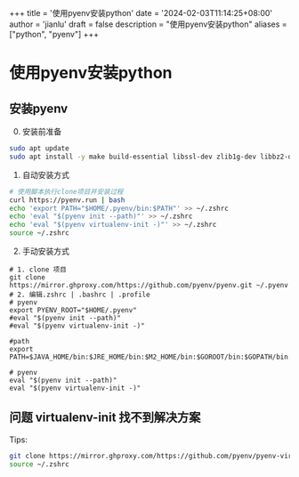 +++
title = '使用pyenv安装python'
date = '2024-02-03T11:14:25+08:00'
author = 'jianlu'
draft = false
description = "使用pyenv安装python"
aliases = ["python", "pyenv"]
+++

# 使用pyenv安装python

## 安装pyenv

0. 安装前准备

```bash
sudo apt update
sudo apt install -y make build-essential libssl-dev zlib1g-dev libbz2-dev libreadline-dev libsqlite3-dev wget curl llvm libncurses5-dev xz-utils tk-dev libxml2-dev libxmlsec1-dev libffi-dev liblzma-dev
```

1. 自动安装方式

```bash
# 使用脚本执行clone项目并安装过程
curl https://pyenv.run | bash
echo 'export PATH="$HOME/.pyenv/bin:$PATH"' >> ~/.zshrc
echo 'eval "$(pyenv init --path)"' >> ~/.zshrc
echo 'eval "$(pyenv virtualenv-init -)"' >> ~/.zshrc
source ~/.zshrc
```

2. 手动安装方式

```text
# 1. clone 项目
git clone https://mirror.ghproxy.com/https://github.com/pyenv/pyenv.git ~/.pyenv
# 2. 编辑.zshrc | .bashrc | .profile
# pyenv
export PYENV_ROOT="$HOME/.pyenv"
#eval "$(pyenv init --path)"
#eval "$(pyenv virtualenv-init -)"

#path
export PATH=$JAVA_HOME/bin:$JRE_HOME/bin:$M2_HOME/bin:$GOROOT/bin:$GOPATH/bin:$PYTHON3:$PYENV_ROOT/bin:$PATH

# pyenv
eval "$(pyenv init --path)"
eval "$(pyenv virtualenv-init -)"
```



## 问题 virtualenv-init 找不到解决方案


Tips:

```bash
git clone https://mirror.ghproxy.com/https://github.com/pyenv/pyenv-virtualenv.git $(pyenv root)/plugins/pyenv-virtualenv
source ~/.zshrc
```

